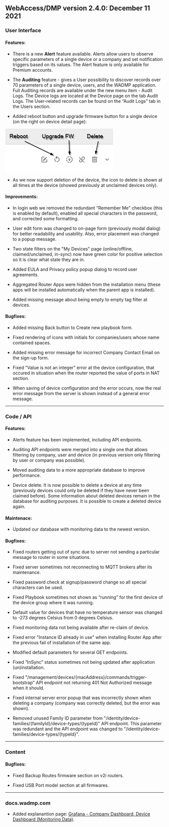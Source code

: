 ## WebAccess/DMP version 2.4.0: December 11 2021

### User Interface

#### Features:

* There is a new **Alert** feature available. Alerts allow users to observe specific parameters of a single device or a company and set notification triggers based on its values. The Alert feature is only available for Premium accounts.

* The **Auditing** feature - gives a User possibility to discover records over 70 parameters of a single device, users, and the WADMP application. Full Auditing records are available under the new menu item - Audit Logs. The Device logs are located at the Device page on the tab Audit Logs. The User-related records can be found on the “Audit Logs” tab in the Users section.

* Added reboot button and upgrade firmware button for a single device (on the right on device detail page):

![reboot upgrade delete](/images/release-notes/2.4.0_reboot_upgrade_delete.png "reboot upgrade delete")

* As we now support deletion of the device, the icon to delete is shown at all times at the device (showed previously at unclaimed devices only).

#### Improvements:

* In login web we removed the redundant "Remember Me" checkbox (this is enabled by default), enabled all special characters in the password, and corrected some formatting.

* User edit form was changed to on-page form (previously modal dialog) for better readability and usability. Also, error placement was changed to a popup message.

* Two state filters on the "My Devices" page (online/offline, claimed/unclaimed, in-sync) now have green color for positive selection so it is clear what state they are in.

* Added EULA and Privacy policy popup dialog to record user agreements. 

* Aggregated Router Apps were hidden from the installation menu (these apps will be installed automatically when the parent app is installed).

* Added missing message about being empty to empty tag filter at devices. 

#### Bugfixes:

* Added missing Back button to Create new playbook form.

* Fixed rendering of icons with initials for companies/users whose name contained spaces.

* Added missing error message for incorrect Company Contact Email on the sign-up form.

* Fixed "Value is not an integer" error at the device configuration, that occured in situation when the router reported the value of ports in NAT section.

* When saving of device configuration and the error occurs, now the real error message from the server is shown instead of a general error message.

---

### Code / API

#### Features:

* Alerts feature has been implemented, including API endpoints.

* Auditing API endpoints were merged into a single one that allows filtering by company, user and device (in previous version only filtering by user or company was possible).

* Moved auditing data to a more appropriate database to improve performance.

* Device delete. It is now possible to delete a device at any time (previously devices could only be deleted if they have never been claimed before). Some information about deleted devices remain in the database for auditing purposes. It is possible to create a deleted device again.

#### Maintenace:

* Updated our database with monitoring data to the newest version.

#### Bugfixes:

* Fixed routers getting out of sync due to server not sending a particular message to router in some situations.

* Fixed server sometimes not reconnecting to MQTT brokers after its maintenance.

* Fixed password check at signup/password change so all special characters can be used.

* Fixed Playbook sometimes not shown as “running” for the first device of the device group where it was running.

* Default value for devices that have no temperature sensor was changed to -273 degrees Celsius from 0 degrees Celsius.

* Fixed monitoring data not being available after re-claim of device.

* Fixed error "Instance ID already in use" when installing Router App after the previous fail of installation of the same app.

* Modified default parameters for several GET endpoints.

* Fixed “InSync” status sometimes not being updated after application (un)installation.

* Fixed "/management/devices/{macAddress}/commands/trigger-bootstrap" API endpoint not returning 401 Not Authorized message when it should.

* Fixed internal server error popup that was incorrectly shown when deleting a company (company was correctly deleted, but the error was shown).
  
* Removed unused Family ID parameter from "/identity/device-families/{familyId}/device-types/{typeId}" API endpoint. This parameter was redundant and the API endpoint was changed to "/identity/device-families/device-types/{typeId}".

---

### Content

#### Bugfixes:

* Fixed Backup Routes firmware section on v2i routers.

* Fixed USB Port model section at all firmwares.

---

### docs.wadmp.com

* Added explanantion page: [Grafana - Company Dashboard, Device Dashboard (Monitoring Data)](/explanations-discussions/grafana.md).










